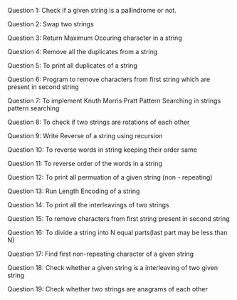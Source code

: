 Question 1: Check if a given string is a pallindrome or not.

Question 2: Swap two strings

Question 3: Return Maximum Occuring character in a string 

Question 4: Remove all the duplicates from a string

Question 5: To print all duplicates of a string

Question 6: Program to remove characters from first string which are present in second string

Question 7: To implement Knuth Morris Pratt Pattern Searching in strings pattern searching

Question 8: To check if two strings are rotations of each other

Question 9: Write Reverse of a string using recursion

Question 10: To reverse words in string keeping their order same

Question 11: To reverse order of the words in a string

Question 12: To print all permuation of a given string (non - repeating)

Question 13: Run Length Encoding of a string

Question 14: To print all the interleavings of two strings

Question 15: To remove characters from first string present in second string

Question 16: To divide a string into N equal parts(last part may be less than N)

Question 17: Find first non-repeating character of a given string

Question 18: Check whether a given string is a interleaving of two given string

Question 19: Check whether two strings are anagrams of each other 
